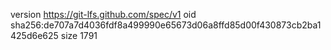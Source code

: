 version https://git-lfs.github.com/spec/v1
oid sha256:de707a7d4036fdf8a499990e65673d06a8ffd85d00f430873cb2ba1425d6e625
size 1791
